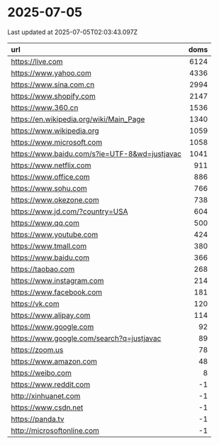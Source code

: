 # 2025-07-05

<!-- BEGIN -->
Last updated at 2025-07-05T02:03:43.097Z

url | doms
:- | -:
https://live.com | 6124
https://www.yahoo.com | 4336
https://www.sina.com.cn | 2994
https://www.shopify.com | 2147
https://www.360.cn | 1536
https://en.wikipedia.org/wiki/Main_Page | 1340
https://www.wikipedia.org | 1059
https://www.microsoft.com | 1058
https://www.baidu.com/s?ie=UTF-8&wd=justjavac | 1041
https://www.netflix.com | 911
https://www.office.com | 886
https://www.sohu.com | 766
https://www.okezone.com | 738
https://www.jd.com/?country=USA | 604
https://www.qq.com | 500
https://www.youtube.com | 424
https://www.tmall.com | 380
https://www.baidu.com | 366
https://taobao.com | 268
https://www.instagram.com | 214
https://www.facebook.com | 181
https://vk.com | 120
https://www.alipay.com | 114
https://www.google.com | 92
https://www.google.com/search?q=justjavac | 89
https://zoom.us | 78
https://www.amazon.com | 48
https://weibo.com | 8
https://www.reddit.com | -1
http://xinhuanet.com | -1
https://www.csdn.net | -1
https://panda.tv | -1
http://microsoftonline.com | -1
<!-- END -->
